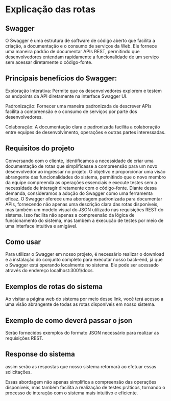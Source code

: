 # Explicação das rotas  <a id="deployment"></a>
## Swagger
O Swagger é uma estrutura de software de código aberto que facilita a criação, a documentação e o consumo de serviços da Web. Ele fornece uma maneira padrão de documentar APIs REST, permitindo que desenvolvedores entendam rapidamente a funcionalidade de um serviço sem acessar diretamente o código-fonte.

## Principais benefícios do Swagger:

Exploração Interativa: Permite que os desenvolvedores explorem e testem os endpoints da API diretamente na interface Swagger UI.

Padronização: Fornecer uma maneira padronizada de descrever APIs facilita a compreensão e o consumo de serviços por parte dos desenvolvedores.

Colaboração: A documentação clara e padronizada facilita a colaboração entre equipes de desenvolvimento, operações e outras partes interessadas.

## Requisitos do projeto

Conversando com o cliente, identificamos a necessidade de criar uma documentação de rotas que simplificasse a compreensão para um novo desenvolvedor ao ingressar no projeto. O objetivo é proporcionar uma visão abrangente das funcionalidades do sistema, permitindo que o novo membro da equipe compreenda as operações essenciais e execute testes sem a necessidade de interagir diretamente com o código-fonte.
Diante dessa demanda, consideramos a adoção do Swagger como uma ferramenta eficaz. O Swagger oferece uma abordagem padronizada para documentar APIs, fornecendo não apenas uma descrição clara das rotas disponíveis, mas também um modelo visual do JSON utilizado nas requisições REST do sistema. Isso facilita não apenas a compreensão da lógica de funcionamento do sistema, mas também a execução de testes por meio de uma interface intuitiva e amigável.


## Como usar

Para utilizar o Swagger em nosso projeto, é necessário realizar o download e a instalação do conjunto completo para executar nosso back-end, já que o Swagger está operando localmente no sistema. Ele pode ser acessado através do endereço localhost:3001/docs.

## Exemplos de rotas do sistema
Ao visitar a página web do sistema por meio desse link, você terá acesso a uma visão abrangente de todas as rotas disponíveis em nosso sistema. 

## Exemplo de como deverá passar o json
Serão fornecidos exemplos do formato JSON necessário para realizar as requisições REST. 


## Response do sistema
assim  serão as respostas que nosso sistema retornará ao efetuar essas solicitações. 



Essas abordagem não apenas simplifica a compreensão das operações disponíveis, mas também facilita a realização de testes práticos, tornando o processo de interação com o sistema mais intuitivo e eficiente.